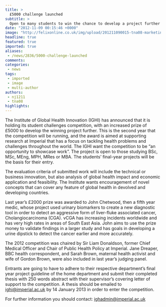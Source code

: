 ```yaml
---
title: >
  £5000 challenge launched
subtitle: >
  Open to many students to win the chance to develop a project further
date: "2012-11-09 00:15:46 +0000"
image: "http://felixonline.co.uk/img/upload/201211090015-tna08-marketing-challenge.jpg"
headline: true
featured: true
imported: true
aliases:
 - /news/2836/5000-challenge-launched
comments:
categories:
 - news
tags:
 - imported
 - image
 - multi-author
authors:
 - nj1211
 - tna08
highlights:
---
```


The Institute of Global Health Innovation (IGHI) has announced that it is holding its student challenges competition, with an increased prize of £5000 to develop the winning project further.
 This is the second year that the competition will be running, and the award is aimed at supporting research at Imperial that has a focus on tackling health problems and challenges throughout the world. The IGHI want the competition to be “an opportunity to showcase work”. The project is open to those studying BSc, MSc, MEng, MPH, MRes or MBA. The students’ final-year projects will be the basis for their entry.

The evaluation criteria of submitted work will include the technical or business innovation, but also analysis of global health impact and economic application and feasibility. The Institute wants encouragement of novel concepts that can cover any feature of global health in devolved and developing countries.

Last year’s £2000 prize was awarded to John Chetwood, then a fifth year medic, whose project used urinary biomarkers to create a new diagnostic tool in order to detect an aggressive form of liver-fluke associated cancer, Cholangiocarcinoma (CGA). vCGA has increasing incidents worldwide and has very high rates in areas of South East Asia. John aims to use the prize money to validate findings in a larger study and has goals in developing a urine dipstick to detect the cancer earlier and more accurately.

The 2012 competition was chaired by Sir Liam Donaldson, former Chief Medical Officer and Chair of Public Health Policy at Imperial. Jane Dreaper, BBC health correspondent, and Sarah Brown, maternal health activist and wife of Gordon Brown, were also included in last year’s judging panel.

Entrants are going to have to adhere to their respective department’s final year project guideline of the home department and submit their completed thesis with 250 words abstract with their supervisor’s covering letter of support to the competition. A thesis should be emailed to ighi@imperial.ac.uk by 14 January 2013 in order to enter the competition.

For further information you should contact: ighadmin@imperial.ac.uk
